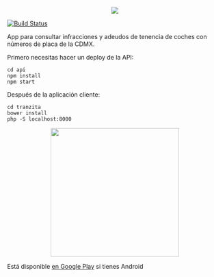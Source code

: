 <p align="center"><img src="https://raw.githubusercontent.com/ivansabik/tranzita/master/doc/logo.png"></p>

[![Build Status](https://travis-ci.org/ivansabik/tranzita.svg)](https://travis-ci.org/ivansabik/tranzita)

App para consultar infracciones y adeudos de tenencia de coches con números de placa de la CDMX.

Primero necesitas hacer un deploy de la API:

```
cd api
npm install
npm start
```

Después de la aplicación cliente:

```
cd tranzita
bower install
php -S localhost:8000
```

<p align="center"><img width="300" src="http://g.recordit.co/X5FTI91dCM.gif"></p>

Está disponible [en Google Play](https://play.google.com/store/apps/details?id=com.mandroslabs.tranzita) si tienes Android
